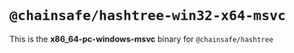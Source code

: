 # `@chainsafe/hashtree-win32-x64-msvc`

This is the **x86_64-pc-windows-msvc** binary for `@chainsafe/hashtree`
